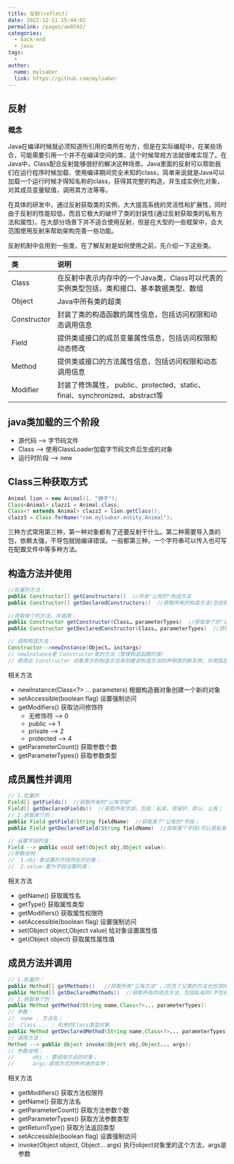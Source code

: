 ```yaml
---
title: 反射(reflect)
date: 2022-12-11 15:44:02
permalink: /pages/ae8592/
categories:
  - back-end
  - java
tags:
  - 
author: 
  name: mylsaber
  link: https://github.com/mylsaber
---
```

## 反射
### 概念

Java在编译时候就必须知道所引用的类所在地方，但是在实际编程中，在某些场合，可能需要引用一个并不在编译空间的类，这个时候常规方法就很难实现了。在Java中，Class配合反射能够很好的解决这种场景。Java里面的反射可以帮助我们在运行程序时候加载、使用编译期间完全未知的class，简单来说就是Java可以加载一个运行时候才得知名称的class，获得其完整的构造，并生成实例化对象，对其成员变量赋值，调用其方法等等。

在具体的研发中，通过反射获取类的实例，大大提高系统的灵活性和扩展性，同时由于反射的性能较低，而且它极大的破坏了类的封装性(通过反射获取类的私有方法和属性)，在大部分场景下并不适合使用反射，但是在大型的一些框架中，会大范围使用反射来帮助架构完善一些功能。

反射机制中会用到一些类，在了解反射是如何使用之前，先介绍一下这些类。

| 类          | 说明                                                         |
| :---------- | :----------------------------------------------------------- |
| Class       | 在反射中表示内存中的一个Java类，Class可以代表的实例类型包括，类和接口、基本数据类型、数组 |
| Object      | Java中所有类的超类                                           |
| Constructor | 封装了类的构造函数的属性信息，包括访问权限和动态调用信息     |
| Field       | 提供类或接口的成员变量属性信息，包括访问权限和动态修改       |
| Method      | 提供类或接口的方法属性信息，包括访问权限和动态调用信息       |
| Modifier    | 封装了修饰属性， public、protected、static、final、synchronized、abstract等 |

## java类加载的三个阶段
- 源代码 --> 字节码文件
- Class --> 使用ClassLoader加载字节码文件后生成的对象
- 运行时阶段 --> new
## Class三种获取方式
```java
Animal lion = new Animal(1, "狮子");
Class<Animal> clazz1 = Animal.class;
Class<? extends Animal> clazz2 = lion.getClass();
clazz3 = Class.forName("com.mylsaber.entity.Animal");
```
三种方式常用第三种，第一种对象都有了还要反射干什么。第二种需要导入类的包，依赖太强，不导包就抛编译错误。一般都第三种，一个字符串可以传入也可写在配置文件中等多种方法。

## 构造方法并使用

```java
//批量的方法：
public Constructor[] getConstructors()  //所有"公有的"构造方法
public Constructor[] getDeclaredConstructors()  //获取所有的构造方法(包括私有、受保护、默认、公有)
    
//获取单个的方法，并调用：
public Constructor getConstructor(Class… parameterTypes)  //获取单个的"公有的"构造方法：
public Constructor getDeclaredConstructor(Class… parameterTypes)  //获取"某个构造方法"可以是私有的，或受保护、默认、公有；

// 调用构造方法：
Constructor-->newInstance(Object… initargs)
// newInstance是 Constructor类的方法（管理构造函数的类）
// 使用此 Constructor 对象表示的构造方法来创建该构造方法的声明类的新实例，并用指定的初始化参数初始化该实例。
```

相关方法

- newInstance(Class<?> ... parameters) 根据构造器对象创建一个新的对象
- setAccessible(boolean flag) 设置强制访问
- getModifiers() 获取访问修饰符
  - 无修饰符      --> 0
  - public      --> 1
  - private     --> 2
  - protected   --> 4
- getParameterCount() 获取参数个数
- getParameterTypes() 获取参数类型

## 成员属性并调用

```java
// 1.批量的 
Field[] getFields()  //获取所有的"公有字段" 
Field[] getDeclaredFields()  //获取所有字段，包括：私有、受保护、默认、公有； 
// 2.获取单个的： 
public Field getField(String fieldName)  //获取某个"公有的"字段； 
public Field getDeclaredField(String fieldName)  //获取某个字段(可以是私有的)

// 设置字段的值： 
Field --> public void set(Object obj,Object value): 
//参数说明： 
//  1.obj:要设置的字段所在的对象； 
//  2.value:要为字段设置的值； 
```

相关方法

- getName() 获取属性名
- getType() 获取属性类型
- getModifiers() 获取属性权限符
- setAccessible(boolean flag) 设置强制访问
- set(Object object,Object value) 给对象设置属性值
- get(Object object) 获取属性属性值

## 成员方法并调用

```java
// 1.批量的： 
public Method[] getMethods()   //获取所有"公有方法"；（包含了父类的方法也包含Object类） 
public Method[] getDeclaredMethods()  //获取所有的成员方法，包括私有的(不包括继承的) 
// 2.获取单个的： 
public Method getMethod(String name,Class<?>... parameterTypes): 
// 参数： 
//  name : 方法名； 
//  Class ... : 形参的Class类型对象 
public Method getDeclaredMethod(String name,Class<?>... parameterTypes) 
// 调用方法： 
Method --> public Object invoke(Object obj,Object... args): 
// 参数说明： 
//  	obj : 要调用方法的对象； 
//		args:调用方式时所传递的实参； 
```

相关方法

- getModifiers() 获取方法权限符
- getName() 获取方法名
- getParameterCount() 获取方法参数个数
- getParameterTypes() 获取方法参数类型
- getReturnType() 获取方法返回类型
- setAccessible(boolean flag) 设置强制访问
- invoke(Object object, Object... args) 执行object对象里的这个方法，args是参数